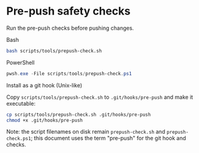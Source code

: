 # Pre-push safety checks

<!-- cSpell:ignore prepush prepush-check prepush-check.sh prepush-check.ps1 pwsh pwsh.exe powershell -->

Run the pre-push checks before pushing changes.

Bash

```bash
bash scripts/tools/prepush-check.sh
```

PowerShell

```powershell
pwsh.exe -File scripts/tools/prepush-check.ps1
```

Install as a git hook (Unix-like)

Copy `scripts/tools/prepush-check.sh` to `.git/hooks/pre-push` and make it executable:

```bash
cp scripts/tools/prepush-check.sh .git/hooks/pre-push
chmod +x .git/hooks/pre-push
```

Note: the script filenames on disk remain `prepush-check.sh` and `prepush-check.ps1`; this document uses the term "pre-push" for the git hook and checks.
